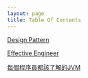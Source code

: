 ```yaml
---
layout: page
title: Table Of Contents
---
```


[Design Pattern](/toc/design_pattern/)

[Effective Engineer](/toc/effective_engineer/)

[每個程序員都該了解的JVM](/toc/jvm/)

